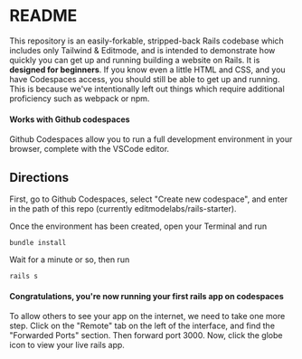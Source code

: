 # README

This repository is an easily-forkable, stripped-back Rails codebase which includes only Tailwind & Editmode, and is intended to demonstrate how quickly you can get up and running building a website on Rails. It is **designed for beginners**. If you know even a little HTML and CSS, and you have Codespaces access, you should still be able to get up and running. This is because we've intentionally left out things which require additional proficiency such as webpack or npm.  

#### Works with Github codespaces
Github Codespaces allow you to run a full development environment in your browser, complete with the VSCode editor.

## Directions

First, go to Github Codespaces, select "Create new codespace", and enter in the path of this repo (currently editmodelabs/rails-starter).

Once the environment has been created, open your Terminal and run 

`bundle install`

Wait for a minute or so, then run 

`rails s`

#### Congratulations, you're now running your first rails app on codespaces

To allow others to see your app on the internet, we need to take one more step. Click on the "Remote" tab on the left of the interface, and find the "Forwarded Ports" section. Then forward port 3000. Now, click the globe icon to view your live rails app.
